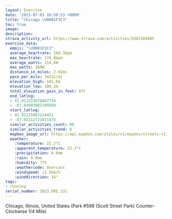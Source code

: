 ```yaml
---
layout: Exercise
date: '2023-07-03 16:50:53 +0000'
title: "Chicago \U0001F3C3"
toc: true
image:
description:
strava_activity_url: https://www.strava.com/activities/9381584805
exercise_data:
  emoji: "\U0001F3C3"
  average_heartrate: 160.3bpm
  max_heartrate: 174.0bpm
  average_watts: 314.6W
  max_watts: 360W
  distance_in_miles: 2.01mi
  pace_per_mile: 7m22s/mi
  elevation_high: 181.6m
  elevation_low: 180.1m
  total_elevation_gain_in_feet: 0ft
  end_latlng:
  - 41.911223670467734
  - -87.64993982389569
  start_latlng:
  - 41.91225062124431
  - -87.65312721021473
  similar_activities_count: 86
  similar_activities_trend: 0
  mapbox_image_url: https://api.mapbox.com/styles/v1/mapbox/streets-v11/static/path-5+787af2-1.0(e%7Bx~Fvl~uOCsBB%5Bp%40_A~%40wAZSJa%40Vc%40LGJUCMQ%5DCQAkGGkFBa%40C%7B%40%40cAAk%40BmBDm%40AyAGw%40%40u%40HKVGd%40Yh%40%40NFFL%3FPAbBGr%40%40jADPPXPJRBvAGPINOHOBa%40%40gAEoAE_%40MSIKYIU%3FeABKDOROh%40EhABb%40Al%40BXDNPXPJJBr%40Af%40ELETSHW%40%5D%3FkCGi%40Q%5BYM%5DAy%40%40SDQNGLGZ%40vD%40NHTTRRDb%40Ch%40%3FREZUFOD%5BAsCAa%40IUW%5BMC%5BA_ABSDKHGJGPEb%40DrDDLHLVPL%40zAGVMR_%40%40G%3FaAAeBC_%40M%5BQOSEuAA_%40%40WGSMUF%5DGw%40%40IDOLOBGF%3FPFpA%40lAAj%40FjDCr%40%3FvBDt%40BzDAn%40GT%3FP),pin-s-s+e5b22e(-87.65148,41.91171),pin-s-f+89ae00(-87.64817000000005,41.91104999999996)/auto/800x800?access_token=pk.eyJ1Ijoiam9zaGJlY2ttYW4iLCJhIjoiY205eWR2aDd1MWZ6djJrbXc4a3M0bWZleiJ9.XiG9OWkNcZk2QzjJbxLB4A
  weather:
    :temperature: 21.2°C
    :apparent_temperature: 23.3°C
    :precipitation: 0.0mm
    :rain: 0.0mm
    :humidity: 77%
    :weathercode: Overcast
    :windspeed: 11.5km/h
    :winddirection: 14°
tags:
- running
serial_number: 2023.ERE.231
---
```

Chicago, Illinois, United States (Park #598 (Scott Street Park) Counter-Clockwise 1/4 Mile)

